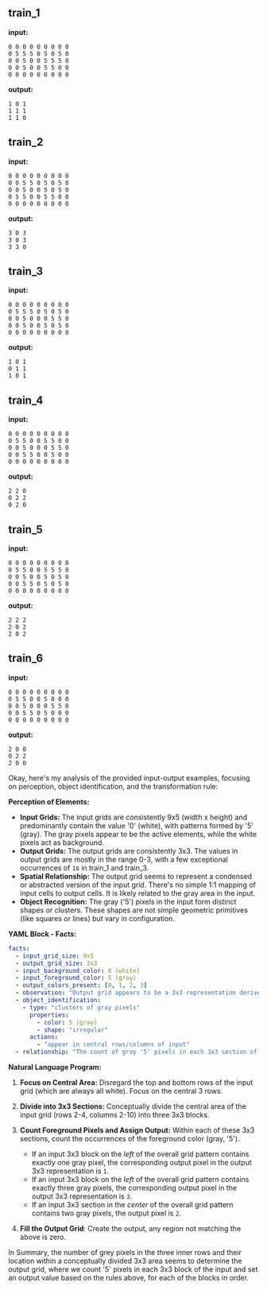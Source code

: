 
## train_1

**input:**
```
0 0 0 0 0 0 0 0 0
0 5 5 5 0 5 0 5 0
0 0 5 0 0 5 5 5 0
0 0 5 0 0 5 5 0 0
0 0 0 0 0 0 0 0 0
```


**output:**
```
1 0 1
1 1 1
1 1 0
```


## train_2

**input:**
```
0 0 0 0 0 0 0 0 0
0 0 5 5 0 5 0 5 0
0 0 5 0 0 5 0 5 0
0 5 5 0 0 5 5 0 0
0 0 0 0 0 0 0 0 0
```


**output:**
```
3 0 3
3 0 3
3 3 0
```


## train_3

**input:**
```
0 0 0 0 0 0 0 0 0
0 5 5 5 0 5 0 5 0
0 0 5 0 0 0 5 5 0
0 0 5 0 0 5 0 5 0
0 0 0 0 0 0 0 0 0
```


**output:**
```
1 0 1
0 1 1
1 0 1
```


## train_4

**input:**
```
0 0 0 0 0 0 0 0 0
0 5 5 0 0 5 5 0 0
0 0 5 0 0 0 5 5 0
0 0 5 5 0 0 5 0 0
0 0 0 0 0 0 0 0 0
```


**output:**
```
2 2 0
0 2 2
0 2 0
```


## train_5

**input:**
```
0 0 0 0 0 0 0 0 0
0 5 5 0 0 5 5 5 0
0 0 5 0 0 5 0 5 0
0 0 5 5 0 5 0 5 0
0 0 0 0 0 0 0 0 0
```


**output:**
```
2 2 2
2 0 2
2 0 2
```


## train_6

**input:**
```
0 0 0 0 0 0 0 0 0
0 5 5 0 0 5 0 0 0
0 0 5 0 0 0 5 5 0
0 0 5 5 0 5 0 0 0
0 0 0 0 0 0 0 0 0
```


**output:**
```
2 0 0
0 2 2
2 0 0
```

Okay, here's my analysis of the provided input-output examples, focusing on perception, object identification, and the transformation rule:

**Perception of Elements:**

*   **Input Grids:** The input grids are consistently 9x5 (width x height) and predominantly contain the value '0' (white), with patterns formed by '5' (gray). The gray pixels appear to be the active elements, while the white pixels act as background.
*   **Output Grids:** The output grids are consistently 3x3. The values in output grids are mostly in the range 0-3, with a few exceptional occurrences of `1`s in train_1 and train_3.
*   **Spatial Relationship:** The output grid seems to represent a condensed or abstracted version of the input grid. There's no simple 1:1 mapping of input cells to output cells. It is likely related to the gray area in the input.
*    **Object Recognition:** The gray ('5') pixels in the input form distinct shapes or clusters. These shapes are not simple geometric primitives (like squares or lines) but vary in configuration.

**YAML Block - Facts:**


```yaml
facts:
  - input_grid_size: 9x5
  - output_grid_size: 3x3
  - input_background_color: 0 (white)
  - input_foreground_color: 5 (gray)
  - output_colors_present: [0, 1, 2, 3]
  - observation: "Output grid appears to be a 3x3 representation derived from the central gray patterns in the input."
  - object_identification:
    - type: "clusters of gray pixels"
      properties:
        - color: 5 (gray)
        - shape: "irregular"
      actions:
        - "appear in central rows/columns of input"
  - relationship: "The count of gray '5' pixels in each 3x3 section of the central part of the input determines output, a '1' represents the top-left and a '3' represent the bottom left, and '2' the middle areas."
```


**Natural Language Program:**

1.  **Focus on Central Area:** Disregard the top and bottom rows of the input grid (which are always all white). Focus on the central 3 rows.

2.  **Divide into 3x3 Sections:** Conceptually divide the central area of the input grid (rows 2-4, columns 2-10) into three 3x3 blocks.

3.  **Count Foreground Pixels and Assign Output:** Within each of these 3x3 sections, count the occurrences of the foreground color (gray, '5').

    *   If an input 3x3 block on the *left* of the overall grid pattern contains exactly one gray pixel, the corresponding output pixel in the output 3x3 representation is `1`.
    *   If an input 3x3 block on the *left* of the overall grid pattern contains exactly three gray pixels, the corresponding output pixel in the output 3x3 representation is `3`.
    *    If an input 3x3 section in the *center* of the overall grid pattern contains two gray pixels, the output pixel is `2`.

4. **Fill the Output Grid**: Create the output, any region not matching the above is zero.

In Summary, the number of grey pixels in the three inner rows and their location within a conceptually divided 3x3 area seems to determine the output grid, where we count '5' pixels in each 3x3 block of the input and set an output value based on the rules above, for each of the blocks in order.

